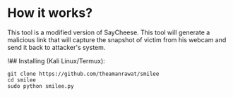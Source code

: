 # How it works?
<p>This tool is a modified version of SayCheese. This tool will generate a malicious link that will capture the snapshot of victim from his webcam and send it back to attacker's system.</p>

!## Installing (Kali Linux/Termux):

```
git clone https://github.com/theamanrawat/smilee
cd smilee
sudo python smilee.py
```
